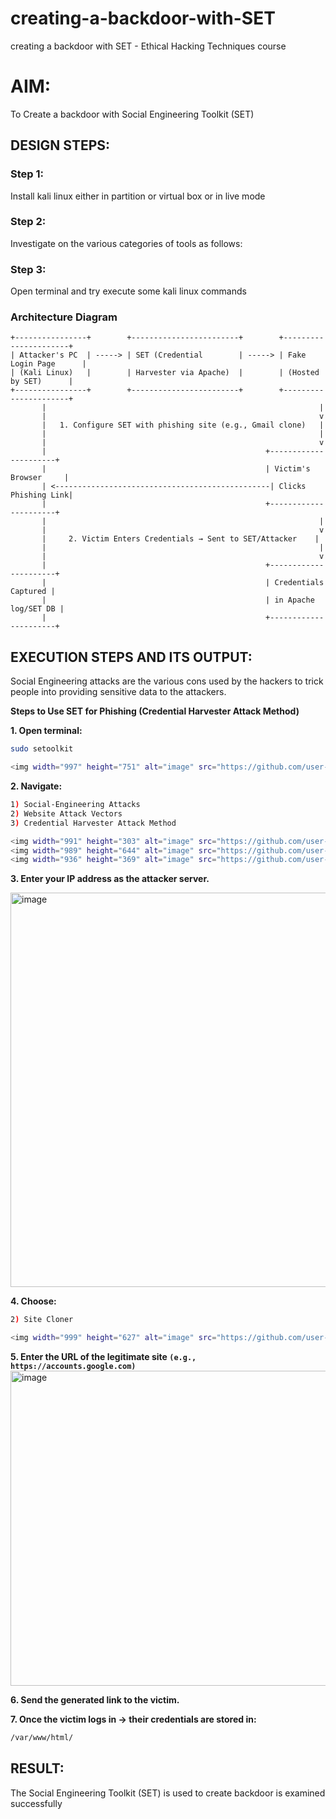 # creating-a-backdoor-with-SET
creating a backdoor with SET - Ethical Hacking Techniques course

# AIM:
To Create a backdoor with Social Engineering Toolkit (SET)

## DESIGN STEPS:

### Step 1:

Install kali linux either in partition or virtual box or in live mode


### Step 2:

Investigate on the various categories of tools as follows:

### Step 3:

Open terminal and try execute some kali linux commands

### Architecture Diagram

```
+----------------+        +------------------------+        +----------------------+
| Attacker's PC  | -----> | SET (Credential        | -----> | Fake Login Page      |
| (Kali Linux)   |        | Harvester via Apache)  |        | (Hosted by SET)      |
+----------------+        +------------------------+        +----------------------+
       |                                                             |
       |                                                             v
       |   1. Configure SET with phishing site (e.g., Gmail clone)   |
       |                                                             |
       |                                                             v
       |                                                 +----------------------+
       |                                                 | Victim's Browser     |
       | <------------------------------------------------| Clicks Phishing Link|
       |                                                 +----------------------+
       |                                                             |
       |                                                             v
       |     2. Victim Enters Credentials → Sent to SET/Attacker    |
       |                                                             |
       |                                                             v
       |                                                 +----------------------+
       |                                                 | Credentials Captured |
       |                                                 | in Apache log/SET DB |
       |                                                 +----------------------+

```

## EXECUTION STEPS AND ITS OUTPUT:
Social Engineering attacks are the various cons used by the hackers to trick people into providing sensitive data to the attackers.

**Steps to Use SET for Phishing (Credential Harvester Attack Method)**

**1. Open terminal:**
```bash
sudo setoolkit

<img width="997" height="751" alt="image" src="https://github.com/user-attachments/assets/403d94ca-5a36-4588-899a-037d44eaef46" />

```
**2. Navigate:**
```bash
1) Social-Engineering Attacks  
2) Website Attack Vectors  
3) Credential Harvester Attack Method

<img width="991" height="303" alt="image" src="https://github.com/user-attachments/assets/39635ccd-16a1-4cf2-bfa6-c32a2de90e29" />
<img width="989" height="644" alt="image" src="https://github.com/user-attachments/assets/55ba5744-6b41-4cc9-90c9-a8a4ae6cd4a5" />
<img width="936" height="369" alt="image" src="https://github.com/user-attachments/assets/3389ff02-cc58-4261-9108-0f37702cf3cd" />


```
**3. Enter your IP address as the attacker server.**

<img width="946" height="631" alt="image" src="https://github.com/user-attachments/assets/939f5f5e-5ec5-42a8-b9e1-b660afa8343c" />



**4. Choose:**
```bash
2) Site Cloner

<img width="999" height="627" alt="image" src="https://github.com/user-attachments/assets/5fcca61f-2629-4414-b8d9-2706213091ef" />

```
**5. Enter the URL of the legitimate site ```(e.g., https://accounts.google.com)```**
<img width="991" height="504" alt="image" src="https://github.com/user-attachments/assets/0ddcdf77-3dd7-4f84-a9e5-79f54a2e5f00" />

**6. Send the generated link to the victim.**

**7. Once the victim logs in → their credentials are stored in:**
```bash
/var/www/html/
```



## RESULT:
The Social Engineering Toolkit (SET) is used to create backdoor is  examined successfully
